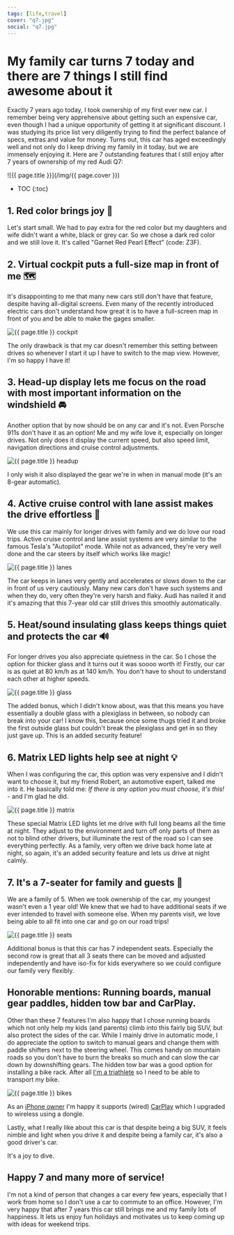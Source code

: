```yaml
---
tags: [life,travel]
cover: "q7.jpg"
social: "q7.jpg"
---
```


# My family car turns 7 today and there are 7 things I still find awesome about it

Exactly 7 years ago today, I took ownership of my first ever new car. I remember being very apprehensive about getting such an expensive car, even though I had a unique opportunity of getting it at significant discount. I was studying its price list very diligently trying to find the perfect balance of specs, extras and value for money. Turns out, this car has aged exceedingly well and not only do I keep driving my family in it today, but we are immensely enjoying it. Here are 7 outstanding features that I still enjoy after 7 years of ownership of my red Audi Q7:

<!--More-->

![{{ page.title }}](/img/{{ page.cover }})

* TOC
{:toc}

## 1. Red color brings joy 🚗

Let's start small. We had to pay extra for the red color but my daughters and wife didn't want a white, black or grey car. So we chose a dark red color and we still love it. It's called "Garnet Red Pearl Effect" (code: Z3F).

## 2. Virtual cockpit puts a full-size map in front of me 🗺️

It's disappointing to me that many new cars still don't have that feature, despite having all-digital screens. Even many of the recently introduced electric cars don't understand how great it is to have a full-screen map in front of you and be able to make the gages smaller.

![{{ page.title }} cockpit](/img/q7-cockpit.jpg)

The only drawback is that my car doesn't remember this setting between drives so whenever I start it up I have to switch to the map view. However, I'm so happy I have it!

## 3. Head-up display lets me focus on the road with most important information on the windshield 🚘

Another option that by now should be on any car and it's not. Even Porsche 911s don't have it as an option! Me and my wife love it, especially on longer drives. Not only does it display the current speed, but also speed limit, navigation directions and cruise control adjustments.

![{{ page.title }} headup](/img/q7-headup.jpg)

I only wish it also displayed the gear we're in when in manual mode (it's an 8-gear automatic).

## 4. Active cruise control with lane assist makes the drive effortless 🛞

We use this car mainly for longer drives with family and we do love our road trips. Active cruise control and lane assist systems are very similar to the famous Tesla's "Autopilot" mode. While not as advanced, they're very well done and the car steers by itself which works like magic!

![{{ page.title }} lanes](/img/q7-lanes.jpg)

The car keeps in lanes very gently and accelerates or slows down to the car in front of us very cautiously. Many new cars don't have such systems and when they do, very often they're very harsh and flaky. Audi has nailed it and it's amazing that this 7-year old car still drives this smoothly automatically.

## 5. Heat/sound insulating glass keeps things quiet and protects the car 🔊

For longer drives you also appreciate quietness in the car. So I chose the option for thicker glass and it turns out it was soooo worth it! Firstly, our car is as quiet at 80 km/h as at 140 km/h. You don't have to shout to understand each other at higher speeds.

![{{ page.title }} glass](/img/q7-glass.jpg)

The added bonus, which I didn't know about, was that this means you have essentially a double glass with a plexiglass in between, so nobody can break into your car! I know this, because once some thugs tried it and broke the first outside glass but couldn't break the plexiglass and get in so they just gave up. This is an added security feature!

## 6. Matrix LED lights help see at night 💡

When I was configuring the car, this option was very expensive and I didn't want to choose it, but my friend Robert, an automotive expert, talked me into it. He basically told me: *If there is any option you must choose, it's this!* - and I'm glad he did.

![{{ page.title }} matrix](/img/q7-matrix.jpg)

These special Matrix LED lights let me drive with full long beams all the time at night. They adjust to the environment and turn off only parts of them as not to blind other drivers, but illuminate the rest of the road so I can see everything perfectly. As a family, very often we drive back home late at night, so again, it's an added security feature and lets us drive at night calmly.

## 7. It's a 7-seater for family and guests 💺

We are a family of 5. When we took ownership of the car, my youngest wasn't even a 1 year old! We knew that we had to have additional seats if we ever intended to travel with someone else. When my parents visit, we love being able to all fit into one car and go on our road trips!

![{{ page.title }} seats](/img/q7-seats.jpg)

Additional bonus is that this car has 7 independent seats. Especially the second row is great that all 3 seats there can be moved and adjusted independently and have iso-fix for kids everywhere so we could configure our family very flexibly.

## Honorable mentions: Running boards, manual gear paddles, hidden tow bar and CarPlay.

Other than these 7 features I'm also happy that I chose running boards which not only help my kids (and parents) climb into this  fairly big SUV, but also protect the sides of the car. While I mainly drive in automatic mode, I do appreciate the option to switch to manual gears and change them with paddle shifters next to the steering wheel. This comes handy on mountain roads so you don't have to burn the breaks so much and can slow the car down by downshifting gears. The hidden tow bar was a good option for installing a bike rack. After all [I'm a triathlete](/tri15) so I need to be able to transport my bike.

![{{ page.title }} bikes](/img/q7-bikes.jpg)

As an [iPhone owner](/iphone/) I'm happy it supports (wired) [CarPlay](/carplay/) which I upgraded to wireless using a dongle.

Lastly, what I really like about this car is that despite being a big SUV, it feels nimble and light when you drive it and despite being a family car, it's also a good driver's car.

It's a joy to dive.

## Happy 7 and many more of service!

I'm not a kind of person that changes a car every few years, especially that I work from home so I don't use a car to commute to an office. However, I'm very happy that after 7 years this car still brings me and my family lots of happiness. It lets us enjoy fun holidays and motivates us to keep coming up with ideas for weekend trips.

[n]: https://michael.gratis/nozbe
[np]: https://michael.gratis/nozbepersonal